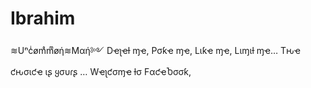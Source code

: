 # Ibrahim
≋Uⁿcͥømͣmͫøή≋Mαή༻ Dҽʅҽƚ ɱҽ, Pσƙҽ ɱҽ, Lιƙҽ ɱҽ, Lιɱιƚ ɱҽ… Tԋҽ ƈԋσιƈҽ ιʂ ყσυɾʂ …  Wҽʅƈσɱҽ ƚσ FαƈҽႦσσƙ, 
